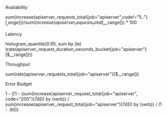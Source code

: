 Availability

sum(increase(apiserver_requests_total{job="apiserver",code!~"5.."} [$__range])) / sum(increase(apiserver_requests_total{} [$__range])) * 100

Latency

histogram_quantile(0.95, sum by (le) (rate(apiserver_request_duration_seconds_bucket{job="apiserver"}[$__range])))

Throughput

sum(rate(apiserver_requests_total{job="apiserver"}[$__range]))

Error Budget

1 - ((1 - (sum(increase(apiserver_request_total{job="apiserver", code="200"}[7d])) by (verb)) / sum(increase(apiserver_request_total{job="apiserver"}[7d])) by (verb)) / (1 - .90))
